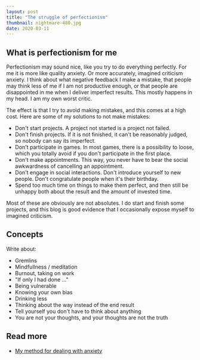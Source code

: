 ```yaml
---
layout: post
title: "The struggle of perfectionism"
thumbnail: nightmare-480.jpg
date: 2020-03-11
---
```



<!-- photo source: https://pixabay.com/photos/fantasy-spirit-nightmare-dream-2847724/ -->

## What is perfectionism for me

Perfectionism may sound nice, like you try to do everything perfectly. For me it is more like quality anxiety. Or more accurately, imagined criticism anxiety. I think about what negative feedback I make a mistake, that people may think less of me if I am not productive enough, or that people are disappointed in me when I deliver imperfect results. This mostly happens in my head. I am my own worst critic.

The effect is that I try to avoid making mistakes, and this comes at a high cost. Here are some of my solutions to not make mistakes:

* Don't start projects. A project not started is a project not failed.
* Don't finish projects. If it is not finished, it can't be reasonably judged, so nobody can say its imperfect.
* Don't participate in games. In most games, there is a possibility to loose, which you totally avoid if you don't participate in the first place.
* Don't make appointments. This way, you never have to bear the social awkwardness of cancelling an appointment.
* Don't engage in social interactions. Don't introduce yourself to new people. Don't congratulate people when it's their birthday.
* Spend too much time on things to make them perfect, and then still be unhappy both about the result and the amount of invested time.

Most of these are obviously are not absolutes. I do start and finish some projects, and this blog is good evidence that I occasionally expose myself to imagined criticism.

## Concepts

Write about:

* Gremlins
* Mindfullness / meditation
* Burnout, taking on work
* "If only I had done ..."
* Being vulnerable
* Knowing your own bias
* Drinking less
* Thinking about the way instead of the end result
* Tell yourself you don't have to think about anything
* You are not your thoughts, and your thoughts are not the truth





## Read more

* [My method for dealing with anxiety](https://deponysum.com/2019/12/25/my-method-for-dealing-with-anxiety/)
